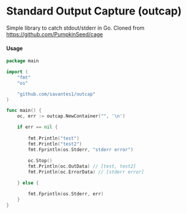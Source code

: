# Standard Output Capture (outcap)

Simple library to catch stdout/stderr in Go. Cloned from https://github.com/PumpkinSeed/cage

#### Usage

```go
package main

import (
    "fmt"
    "os"

    "github.com/savantes1/outcap"
)

func main() {
    oc, err := outcap.NewContainer("", '\n')

    if err == nil {
    
        fmt.Println("test")
        fmt.Println("test2")
        fmt.Fprintln(os.Stderr, "stderr error")
        
        oc.Stop()
        fmt.Println(oc.OutData) // [test, test2]
        fmt.Println(oc.ErrorData) // [stderr error]

    } else {

        fmt.Fprintln(os.Stderr, err)
    }
}
```
